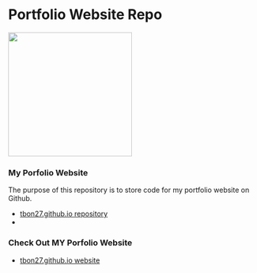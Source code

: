 # Portfolio Website Repo
<img src="https://pbs.twimg.com/profile_images/1393262111606796289/h0E0LqE6_400x400.jpg" width="250" height="250">

### My Porfolio Website
The purpose of this repository is to store code for my portfolio website on Github.
- [tbon27.github.io repository](index.html)
- 
### Check Out MY Porfolio Website
- [tbon27.github.io website](https://tbon27.github.io/)




